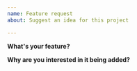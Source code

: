 ```yaml
---
name: Feature request
about: Suggest an idea for this project

---
```


**What's your feature?**

**Why are you interested in it being added?**
